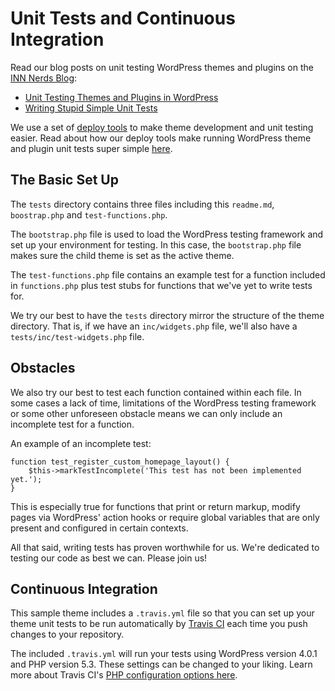 # Unit Tests and Continuous Integration

Read our blog posts on unit testing WordPress themes and plugins on the [INN Nerds Blog](http://nerds.investigativenewsnetwork.org/):

- [Unit Testing Themes and Plugins in WordPress](http://nerds.investigativenewsnetwork.org/2014/10/22/unit-testing-themes-and-plugins-in-wordpress/)
- [Writing Stupid Simple Unit Tests](http://nerds.investigativenewsnetwork.org/2014/12/23/writing-stupid-simple-unit-tests/)

We use a set of [deploy tools](http://github.com/INN/deploy-tools) to make theme development and unit testing easier. Read about how our deploy tools make running WordPress theme and plugin unit tests super simple [here](http://nerds.investigativenewsnetwork.org/2014/11/25/updates-to-inns-deploy-tools/).

## The Basic Set Up

The `tests` directory contains three files including this `readme.md`, `boostrap.php` and `test-functions.php`.

The `bootstrap.php` file is used to load the WordPress testing framework and set up your environment for testing. In this case, the `bootstrap.php` file makes sure the child theme is set as the active theme.

The `test-functions.php` file contains an example test for a function included in `functions.php` plus test stubs for functions that we've yet to write tests for.

We try our best to have the `tests` directory mirror the structure of the theme directory. That is, if we have an `inc/widgets.php` file, we'll also have a `tests/inc/test-widgets.php` file.

## Obstacles

We also try our best to test each function contained within each file. In some cases a lack of time, limitations of the WordPress testing framework or some other unforeseen obstacle means we can only include an incomplete test for a function.

An example of an incomplete test:

	function test_register_custom_homepage_layout() {
		$this->markTestIncomplete('This test has not been implemented yet.');
	}

This is especially true for functions that print or return markup, modify pages via WordPress' action hooks or require global variables that are only present and configured in certain contexts.

All that said, writing tests has proven worthwhile for us. We're dedicated to testing our code as best we can. Please join us!

## Continuous Integration

This sample theme includes a `.travis.yml` file so that you can set up your theme unit tests to be run automatically by [Travis CI](htttp://travis-ci.org/) each time you push changes to your repository.

The included `.travis.yml` will run your tests using WordPress version 4.0.1 and PHP version 5.3. These settings can be changed to your liking. Learn more about Travis CI's [PHP configuration options here](http://docs.travis-ci.com/user/languages/php/).